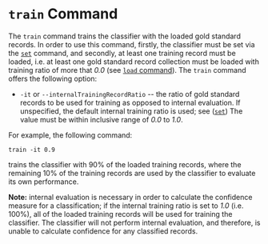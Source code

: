 # `train` Command

The `train` command trains the classifier with the loaded gold standard records. In order to use this command, firstly, the classifier must be set via the [`set`](#set) command, and secondly, at least one training record must be loaded, i.e. at least one gold standard record collection must be loaded with training ratio of more that _0.0_ (see [`load` command](#load)). The `train` command offers the following option:

* `-it` or `--internalTrainingRecordRatio` -- the ratio of gold standard records to be used for training as opposed to internal evaluation. If unspecified, the default internal training ratio is used; see ([`set`](#set)) The value must be within inclusive range of _0.0_ to _1.0_.

For example, the following command:

    train -it 0.9

trains the classifier with 90% of the loaded training records, where the remaining 10% of the training records are used by the classifier to evaluate its own performance.

**Note:** internal evaluation is necessary in order to calculate the confidence measure for a classification; if the internal training ratio is set to _1.0_ (i.e. 100%), all of the loaded training records will be used for training the classifier. The classifier will not perform internal evaluation, and therefore, is unable to calculate confidence for any classified records.
